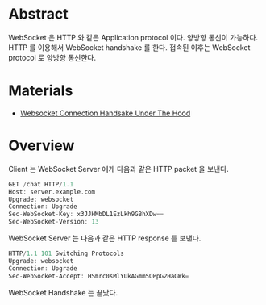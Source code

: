 # Abstract

WebSocket 은 HTTP 와 같은 Application protocol 이다. 양방향 통신이 가능하다.
HTTP 를 이용해서 WebSocket handshake 를 한다. 접속된 이후는 WebSocket protocol
로 양방향 통신한다.

# Materials

* [Websocket Connection Handsake Under The Hood](https://medium.com/easyread/websocket-connection-handsake-under-the-hood-560ab1ceaff5)

# Overview

Client 는 WebSocket Server 에게 다음과 같은 HTTP packet 을 보낸다.

```c
GET /chat HTTP/1.1
Host: server.example.com
Upgrade: websocket
Connection: Upgrade
Sec-WebSocket-Key: x3JJHMbDL1EzLkh9GBhXDw==
Sec-WebSocket-Version: 13
```

WebSocket Server 는 다음과 같은 HTTP response 를 보낸다.

```c
HTTP/1.1 101 Switching Protocols
Upgrade: websocket
Connection: Upgrade
Sec-WebSocket-Accept: HSmrc0sMlYUkAGmm5OPpG2HaGWk=
```

WebSocket Handshake 는 끝났다.
